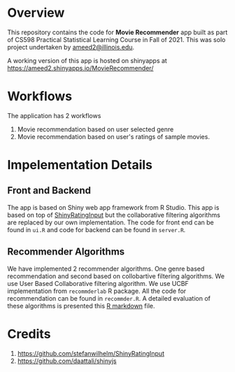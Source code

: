 # Overview
This repository contains the code for **Movie Recommender** app built as part of CS598 Practical Statistical Learning Course in Fall of 2021.
This was solo project undertaken by ameed2@illinois.edu.

A working version of this app is hosted on shinyapps at https://ameed2.shinyapps.io/MovieRecommender/

# Workflows
The application has 2 workflows
1. Movie recommendation based on user selected genre
2. Movie recommendation based on user's ratings of sample movies.

# Impelementation Details

## Front and Backend
The app is based on Shiny web app framework from R Studio. This app is based on top of [ShinyRatingInput](https://github.com/stefanwilhelm/ShinyRatingInput) but the collaborative filtering algorithms are replaced by our own implementation. The code for front end can be found in ```ui.R``` and code for backend can be found in ```server.R```.

## Recommender Algorithms
We have implemented 2 recommender algorithms. One genre based recommendation and second based on collobartive filtering algorithms. We use User Based Collaborative filtering algorithm. We use UCBF implementation from ```recommderlab``` R package. All the code for recommendation can be found in ```recommder.R```. A detailed evaluation of these algorithms is presented this [R markdown](link) file.

# Credits
1. https://github.com/stefanwilhelm/ShinyRatingInput
2. https://github.com/daattali/shinyjs
